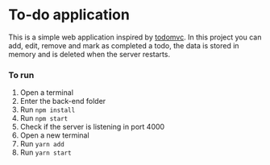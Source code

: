 # To-do application

This is a simple web application inspired by [todomvc](https://todomvc.com/). In this project you can add, edit, remove and mark as completed a todo, the data is stored in memory and is deleted when the server restarts.

### To run

1. Open a terminal 
2. Enter the back-end folder
3. Run `npm install`
4. Run `npm start`
5. Check if the server is listening in port 4000
6. Open a new terminal 
7. Run `yarn add`
8. Run `yarn start`
